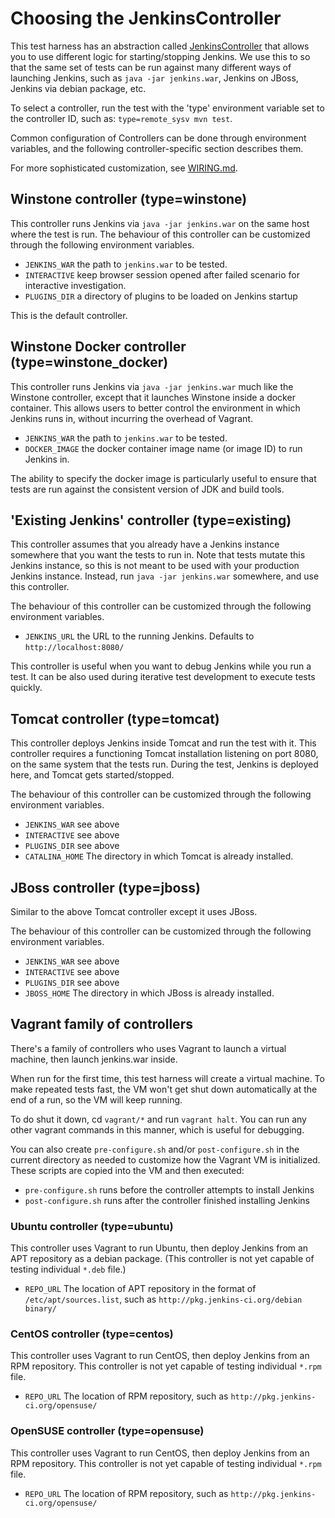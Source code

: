 # Choosing the JenkinsController
This test harness has an abstraction called [JenkinsController](../src/main/java/org/jenkinsci/test/acceptance/controller/JenkinsController.java)
that allows you to use different logic for starting/stopping Jenkins.
We use this to so that the same set of tests can be run against many different ways of launching Jenkins,
such as `java -jar jenkins.war`, Jenkins on JBoss, Jenkins via debian package, etc.

To select a controller, run the test with the 'type' environment variable set to the controller ID, such as:
`type=remote_sysv mvn test`.

Common configuration of Controllers can be done through environment variables, and the following controller-specific
section describes them.

For more sophisticated customization, see [WIRING.md](WIRING.md).

## Winstone controller (type=winstone)
This controller runs Jenkins via `java -jar jenkins.war` on the same host where the test is run.
The behaviour of this controller can be customized through the following environment variables.

* `JENKINS_WAR` the path to `jenkins.war` to be tested.
* `INTERACTIVE` keep browser session opened after failed scenario for interactive investigation.
* `PLUGINS_DIR` a directory of plugins to be loaded on Jenkins startup

This is the default controller.

## Winstone Docker controller (type=winstone_docker)
This controller runs Jenkins via `java -jar jenkins.war` much like the Winstone controller, except
that it launches Winstone inside a docker container. This allows users to better control the environment
in which Jenkins runs in, without incurring the overhead of Vagrant.

* `JENKINS_WAR` the path to `jenkins.war` to be tested.
* `DOCKER_IMAGE` the docker container image name (or image ID) to run Jenkins in.

The ability to specify the docker image is particularly useful to ensure that tests are run against
the consistent version of JDK and build tools.

## 'Existing Jenkins' controller (type=existing)
This controller assumes that you already have a Jenkins instance somewhere that you want the tests to run in.
Note that tests mutate this Jenkins instance, so this is not meant to be used with your production Jenkins instance.
Instead, run `java -jar jenkins.war` somewhere, and use this controller.

The behaviour of this controller can be customized through the following environment variables.

* `JENKINS_URL` the URL to the running Jenkins. Defaults to `http://localhost:8080/`

This controller is useful when you want to debug Jenkins while you run a test. It can be also used during
iterative test development to execute tests quickly.

## Tomcat controller (type=tomcat)
This controller deploys Jenkins inside Tomcat and run the test with it. This controller requires a functioning Tomcat installation listening on port 8080, on the same system that the tests run. During the test, Jenkins is deployed here, and Tomcat gets started/stopped.

The behaviour of this controller can be customized through the following environment variables.

* `JENKINS_WAR` see above
* `INTERACTIVE` see above
* `PLUGINS_DIR` see above
* `CATALINA_HOME` The directory in which Tomcat is already installed.

## JBoss controller (type=jboss)
Similar to the above Tomcat controller except it uses JBoss.

The behaviour of this controller can be customized through the following environment variables.

* `JENKINS_WAR` see above
* `INTERACTIVE` see above
* `PLUGINS_DIR` see above
* `JBOSS_HOME` The directory in which JBoss is already installed.

## Vagrant family of controllers
There's a family of controllers who uses Vagrant to launch a virtual machine, then launch jenkins.war inside.

When run for the first time, this test harness will create a virtual machine.
To make repeated tests fast, the VM won't get shut down automatically at the end of a run, so the VM will keep running.

To do shut it down, cd `vagrant/*` and run `vagrant halt`. You can run any other vagrant commands
in this manner, which is useful for debugging.

You can also create `pre-configure.sh` and/or `post-configure.sh` in the current directory as needed
to customize how the Vagrant VM is initialized. These scripts are copied into the VM and then executed:

* `pre-configure.sh` runs before the controller attempts to install Jenkins
* `post-configure.sh` runs after the controller finished installing Jenkins

### Ubuntu controller (type=ubuntu)
This controller uses Vagrant to run Ubuntu, then deploy Jenkins from an APT repository as a debian package. (This controller is not yet capable of testing individual `*.deb` file.)

* `REPO_URL` The location of APT repository in the format of `/etc/apt/sources.list`, such as `http://pkg.jenkins-ci.org/debian binary/`

### CentOS controller (type=centos)
This controller uses Vagrant to run CentOS, then deploy Jenkins from an RPM repository.
This controller is not yet capable of testing individual `*.rpm` file.

* `REPO_URL` The location of RPM repository, such as `http://pkg.jenkins-ci.org/opensuse/`

### OpenSUSE controller (type=opensuse)
This controller uses Vagrant to run CentOS, then deploy Jenkins from an RPM repository.
This controller is not yet capable of testing individual `*.rpm` file.

* `REPO_URL` The location of RPM repository, such as `http://pkg.jenkins-ci.org/opensuse/`
